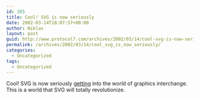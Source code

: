 ```yaml
---
id: 265
title: Cool! SVG is now seriously
date: 2002-03-14T18:07:57+00:00
author: Niklas
layout: post
guid: http://www.protocol7.com/archives/2002/03/14/cool-svg-is-now-seriously/
permalink: /archives/2002/03/14/cool_svg_is_now_seriously/
categories:
  - Uncategorized
tags:
  - Uncategorized
---
```

<div class='microid-12122a3a2fc75b8255f2d355be23fe7610f9e53d'>
  <p>
    Cool! SVG is now seriously <a href="http://www.malz-kassner.com/e/info_svg.htm">getting</a> into the world of graphics interchange. This is a world that SVG will totally revolutionize.
  </p>
</div>